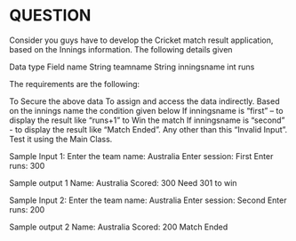 # QUESTION
Consider you guys have to develop the Cricket match result application, 
based on the Innings information. The following details given

Data type   Field name
String      teamname
String      inningsname
int         runs

The requirements are the following:

To Secure the above data
To assign and access the data indirectly.
Based on the innings name the condition given below
If inningsname is “first” –  to display the result like “runs+1” to Win the match
If inningsname is “second” -  to display the result like “Match Ended”.
Any other than this “Invalid Input”.
Test it using the Main Class.

Sample Input 1:
Enter the team name:
Australia
Enter session:
First
Enter runs:
300

Sample output 1
Name: Australia
Scored: 300
Need 301 to win

Sample Input 2:
Enter the team name:
Australia
Enter session:
Second
Enter runs:
200

Sample output 2
Name: Australia
Scored: 200
Match Ended